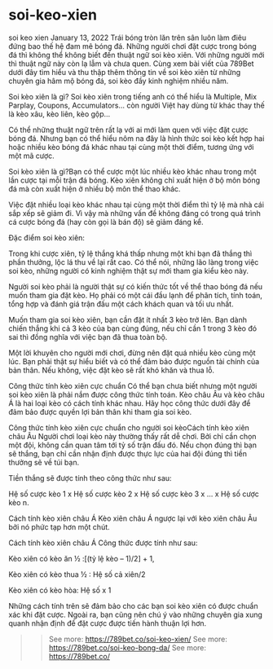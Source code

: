 # soi-keo-xien
soi keo xien
January 13, 2022
Trái bóng tròn lăn trên sân luôn làm điêu đứng bao thế hệ đam mê bóng đá. Những người chơi đặt cược trong bóng đá thì không thể không biết đến thuật ngữ soi kèo xiên. Với những người mới thì thuật ngữ này còn lạ lẫm và chưa quen. Cùng xem bài viết của 789Bet dưới đây tìm hiểu và thu thập thêm thông tin về soi kèo xiên từ những chuyên gia hâm mộ bóng đá, soi kèo đầy kinh nghiệm nhiều năm. 



Soi kèo xiên là gì?
Soi kèo xiên trong tiếng anh có thể hiểu là Multiple, Mix Parplay, Coupons, Accumulators… còn người Việt hay dùng từ khác thay thế là kèo xâu, kèo liên, kèo gộp…

Có thể những thuật ngữ trên rất lạ với ai mới làm quen với việc đặt cược bóng đá. Nhưng bạn có thể hiểu nôm na đây là hình thức soi kèo kết hợp hai hoặc nhiều kèo bóng đá khác nhau tại cùng một thời điểm, tương ứng với một mã cược. 


Soi kèo xiên là gì?Bạn có thể cược một lúc nhiều kèo khác nhau trong một lần cược tại mỗi trận đá bóng. Kèo xiên không chỉ xuất hiện ở bộ môn bóng đá mà còn xuất hiện ở nhiều bộ môn thể thao khác. 

Việc đặt nhiều loại kèo khác nhau tại cùng một thời điểm thì tỷ lệ mà nhà cái sắp xếp sẽ giảm đi. Vì vậy mà những vấn đề không đáng có trong quá trình cá cược bóng đá (hay còn gọi là bán độ) sẽ giảm đáng kể. 

Đặc điểm soi kèo xiên:

Trong khi cược xiên, tỷ lệ thắng khá thấp nhưng một khi bạn đã thắng thì phần thưởng, lộc lá thu về lại rất cao. Có thể nói, những lão làng trong việc soi kèo, những người có kinh nghiệm thật sự mới tham gia kiểu kèo này. 

Người soi kèo phải là người thật sự có kiến thức tốt về thể thao bóng đá nếu muốn tham gia đặt kèo. Họ phải có một cái đầu lạnh để phân tích, tính toán, tổng hợp và đánh giá trận đấu một cách khách quan và tối ưu nhất. 

Muốn tham gia soi kèo xiên, bạn cần đặt ít nhất 3 kèo trở lên. Bạn dành chiến thắng khi cả 3 kèo của bạn cùng đúng, nếu chỉ cần 1 trong 3 kèo đó sai thì đồng nghĩa với việc bạn đã thua toàn bộ. 

Một lời khuyên cho người mới chơi, đừng nên đặt quá nhiều kèo cùng một lúc. Bạn phải thật sự hiểu biết và có thể đảm bảo được nguồn tài chính của bản thân. Nếu không, việc đặt kèo sẽ rất khó khăn và thua lỗ. 

Công thức tính kèo xiên cực chuẩn
Có thể bạn chưa biết nhưng một người soi kèo xiên là phải nắm được công thức tính toán. Kèo châu Âu và kèo châu Á là hai loại kèo có cách tính khác nhau. Hãy học công thức dưới đây để đảm bảo được quyền lợi bản thân khi tham gia soi kèo.


Công thức tính kèo xiên cực chuẩn cho người soi kèoCách tính kèo xiên châu Âu
Người chơi loại kèo này thường thấy rất dễ chơi. Bởi chỉ cần chọn một đội, không cần quan tâm tới tỷ số trận đấu đó. Nếu chọn đúng thì bạn sẽ thắng, bạn chỉ cần nhận định được thực lực của hai đội đúng thì tiền thưởng sẽ về túi bạn. 

Tiền thắng sẽ được tính theo công thức như sau: 

Hệ số cược kèo 1 x Hệ số cược kèo 2 x Hệ số cược kèo 3 x … x Hệ số cược kèo n.

Cách tính kèo xiên châu Á
Kèo xiên châu Á ngược lại với kèo xiên châu Âu bởi nó phức tạp hơn một chút. 


Cách tính kèo xiên châu Á Công thức được tính như sau:

Kèo xiên có kèo ăn ½ :[(tỷ lệ kèo – 1)/2] + 1,

Kèo xiên có kèo thua ½ : Hệ số cả xiên/2

Kèo xiên có kèo hòa: Hệ số x 1

Những cách tính trên sẽ đảm bảo cho các bạn soi kèo xiên có được chuẩn xác khi đặt cược. Ngoài ra, bạn cũng nên chú ý vào những chuyên gia xung quanh nhận định để đặt cược được tiến hành thuận lợi hơn.



>> See more: https://789bet.co/soi-keo-xien/
>> See more: https://789bet.co/soi-keo-bong-da/
>> See more: https://789bet.co/
